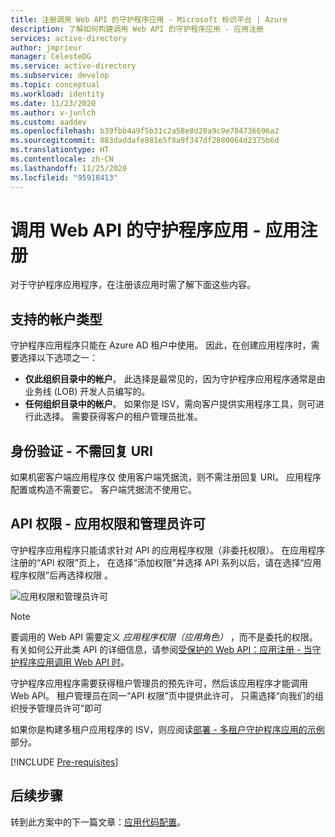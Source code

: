 ```yaml
---
title: 注册调用 Web API 的守护程序应用 - Microsoft 标识平台 | Azure
description: 了解如何构建调用 Web API 的守护程序应用 - 应用注册
services: active-directory
author: jmprieur
manager: CelesteDG
ms.service: active-directory
ms.subservice: develop
ms.topic: conceptual
ms.workload: identity
ms.date: 11/23/2020
ms.author: v-junlch
ms.custom: aaddev
ms.openlocfilehash: b39fbb4a9f5b31c2a58e8d28a9c9e784736696a2
ms.sourcegitcommit: 883daddafe881e5f8a9f347df2880064d2375b6d
ms.translationtype: HT
ms.contentlocale: zh-CN
ms.lasthandoff: 11/25/2020
ms.locfileid: "95918413"
---
```

# <a name="daemon-app-that-calls-web-apis---app-registration"></a>调用 Web API 的守护程序应用 - 应用注册

对于守护程序应用程序，在注册该应用时需了解下面这些内容。

## <a name="supported-account-types"></a>支持的帐户类型

守护程序应用程序只能在 Azure AD 租户中使用。 因此，在创建应用程序时，需要选择以下选项之一：

- **仅此组织目录中的帐户**。 此选择是最常见的，因为守护程序应用程序通常是由业务线 (LOB) 开发人员编写的。
- **任何组织目录中的帐户**。 如果你是 ISV，需向客户提供实用程序工具，则可进行此选择。 需要获得客户的租户管理员批准。

## <a name="authentication---no-reply-uri-needed"></a>身份验证 - 不需回复 URI

如果机密客户端应用程序仅  使用客户端凭据流，则不需注册回复 URI。 应用程序配置或构造不需要它。 客户端凭据流不使用它。

## <a name="api-permissions---app-permissions-and-admin-consent"></a>API 权限 - 应用权限和管理员许可

守护程序应用程序只能请求针对 API 的应用程序权限（非委托权限）。 在应用程序注册的“API 权限”页上，  在选择“添加权限”并选择  API 系列以后，请在选择“应用程序权限”后再选择权限  。

![应用权限和管理员许可](./media/scenario-daemon-app/app-permissions-and-admin-consent.png)

> [!NOTE]
> 要调用的 Web API 需要定义 *应用程序权限（应用角色）* ，而不是委托的权限。 有关如何公开此类 API 的详细信息，请参阅[受保护的 Web API：应用注册 - 当守护程序应用调用 Web API 时](scenario-protected-web-api-app-registration.md#if-your-web-api-is-called-by-a-daemon-app)。

守护程序应用程序需要获得租户管理员的预先许可，然后该应用程序才能调用 Web API。 租户管理员在同一“API 权限”页中提供此许可，  只需选择“向我们的组织授予管理员许可”即可 

如果你是构建多租户应用程序的 ISV，则应阅读[部署 - 多租户守护程序应用的示例](scenario-daemon-production.md#deployment---multitenant-daemon-apps)部分。

[!INCLUDE [Pre-requisites](../../../includes/active-directory-develop-scenarios-registration-client-secrets.md)]

## <a name="next-steps"></a>后续步骤

转到此方案中的下一篇文章：[应用代码配置](./scenario-daemon-app-configuration.md)。

